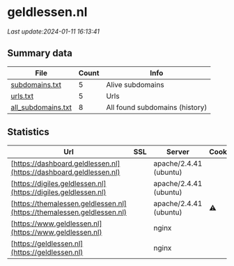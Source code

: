 # geldlessen.nl
*Last update:2024-01-11 16:13:41*
## Summary data
| File       | Count | Info |
|------------|-------|------|
|[subdomains.txt](/data/geldlessen/subdomains.txt)|5|Alive subdomains|
|[urls.txt](/data/geldlessen/urls.txt)|5|Urls|
|[all_subdomains.txt](/data/geldlessen/all_subdomains.txt)|8|All found subdomains (history)|
## Statistics
| Url | SSL | Server | Cookie | HSTS | CSP | XFO | XXP | RP | Tech |
|------------|-------|------|------|------|------|------|------|------|------|
|[https://dashboard.geldlessen.nl](https://dashboard.geldlessen.nl)| |apache/2.4.41 (ubuntu)| |:white_check_mark: | | |:white_check_mark: | |:white_check_mark: | |:white_check_mark: | |Apache HTTP Server:2...| |
|[https://digiles.geldlessen.nl](https://digiles.geldlessen.nl)| |apache/2.4.41 (ubuntu)| |:white_check_mark: | | | |:white_check_mark: | |:white_check_mark: | |Apache HTTP Server H...| |
|[https://themalessen.geldlessen.nl](https://themalessen.geldlessen.nl)| |apache/2.4.41 (ubuntu)|:warning: |:white_check_mark: | | |:white_check_mark: | |:white_check_mark: | |:white_check_mark: | |Apache HTTP Server:2...| |
|[https://www.geldlessen.nl](https://www.geldlessen.nl)| |nginx| |:white_check_mark: | | | | |:white_check_mark: | |Google Tag Manager H...| |
|[https://geldlessen.nl](https://geldlessen.nl)| |nginx| |:white_check_mark: | | | | |:white_check_mark: | |HSTS Nginx| |
